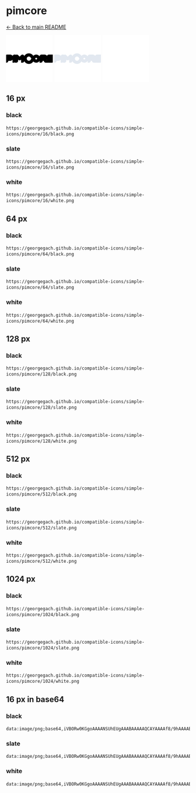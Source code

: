 # pimcore

[← Back to main README](../../README.md)


<img src="./128/black.png" width="128" alt="pimcore black icon" />
<img src="./128/slate.png" width="128" alt="pimcore slate icon" />
<img src="./128/white.png" width="128" alt="pimcore white icon" />

## 16 px

### black
```
https://georgegach.github.io/compatible-icons/simple-icons/pimcore/16/black.png
```

### slate
```
https://georgegach.github.io/compatible-icons/simple-icons/pimcore/16/slate.png
```

### white
```
https://georgegach.github.io/compatible-icons/simple-icons/pimcore/16/white.png
```

## 64 px

### black
```
https://georgegach.github.io/compatible-icons/simple-icons/pimcore/64/black.png
```

### slate
```
https://georgegach.github.io/compatible-icons/simple-icons/pimcore/64/slate.png
```

### white
```
https://georgegach.github.io/compatible-icons/simple-icons/pimcore/64/white.png
```

## 128 px

### black
```
https://georgegach.github.io/compatible-icons/simple-icons/pimcore/128/black.png
```

### slate
```
https://georgegach.github.io/compatible-icons/simple-icons/pimcore/128/slate.png
```

### white
```
https://georgegach.github.io/compatible-icons/simple-icons/pimcore/128/white.png
```

## 512 px

### black
```
https://georgegach.github.io/compatible-icons/simple-icons/pimcore/512/black.png
```

### slate
```
https://georgegach.github.io/compatible-icons/simple-icons/pimcore/512/slate.png
```

### white
```
https://georgegach.github.io/compatible-icons/simple-icons/pimcore/512/white.png
```

## 1024 px

### black
```
https://georgegach.github.io/compatible-icons/simple-icons/pimcore/1024/black.png
```

### slate
```
https://georgegach.github.io/compatible-icons/simple-icons/pimcore/1024/slate.png
```

### white
```
https://georgegach.github.io/compatible-icons/simple-icons/pimcore/1024/white.png
```

## 16 px in base64

### black
```
data:image/png;base64,iVBORw0KGgoAAAANSUhEUgAAABAAAAAQCAYAAAAf8/9hAAAABmJLR0QA/wD/AP+gvaeTAAAAkElEQVQ4je3MoQ5BARTG8Z/LbJqga4pkiklo5gkk0Ut4Bo8hSZIXkBRTFFGz2bAZwaWccN/glvvfvp2d833foSB/ypijiTq6uGCIFjYY4YgBXpihig7G8At9Y94z+wJ7pLjhk8mn+CVx3EURVnhGKEEFpVCCR3glYfZwwAQ1rLHFG0ucMEUbV5zRRyMeFeTOHwoKJP+F5Qk+AAAAAElFTkSuQmCC
```

### slate
```
data:image/png;base64,iVBORw0KGgoAAAANSUhEUgAAABAAAAAQCAYAAAAf8/9hAAAABmJLR0QA/wD/AP+gvaeTAAAA2klEQVQ4je3QIU5DURSE4X/OfW0gJKQh5KkaNDgMgSUgqlkBi0CwAlhGFQtAYHGE4GowNIQ2aQItGErfvYOgDg+mn5+ZZGDl/+np5fXUaFKlNCrOdZv5zZfWjkopKYgLgkHOcdaqyt4i+y5ET5HuWbDl5B0Nx1MvywoQhnfBJlAInVPcA/YxU0sbwm3bSDKgMMyRbi1mAJi+8YfAyiWMK0AIhfwzsAwDVCl80K07D8+j2THJ6926czUcv1276JPQZciDJsdJlcqu5YmieXTTOkzBds7Fv19Z+XvfaStf31TAysgAAAAASUVORK5CYII=
```

### white
```
data:image/png;base64,iVBORw0KGgoAAAANSUhEUgAAABAAAAAQCAYAAAAf8/9hAAAABmJLR0QA/wD/AP+gvaeTAAAAn0lEQVQ4je3PMU6CYRCE4Wd/aWwNobfGAxg9AoU1J+AQcAU9BpUHsLC10hg7G3oLEhKwgQLG5kvkBjS8yWazmclmhjOnp5JMsMQPBnjFPS7wiG9McYMPPOATV7iWf/Ztr4/uWZL3JIckqyS7I/8hSTrs8IZ1SzXHL4IOPVSbDpumlSbeVtVXkhEuq+o5yQu2eGoVxhi2qgvcod8enTk5f+rMX0vIdB9rAAAAAElFTkSuQmCC
```

